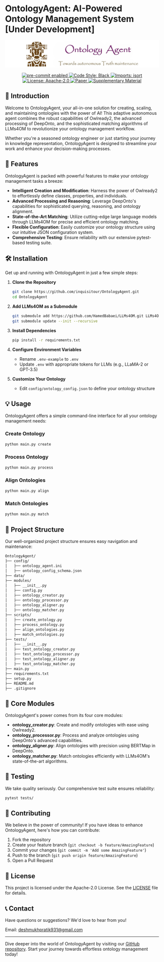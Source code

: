 # OntologyAgent: AI-Powered Ontology Management System [Under Development]

<p align="center">
  <img src="images/ontoAgent.jpg" alt="OntologyAgent">
</p>

<p align="center">
  <a href="https://github.com/inquisitour/OntologyAgent/actions/workflows/pre-commit.yml">
    <img src="https://img.shields.io/badge/pre--commit-enabled-brightgreen" alt="pre-commit enabled">
  </a>
  <a href="https://github.com/inquisitour/OntologyAgent/actions/workflows/code_style.yml">
    <img src="https://img.shields.io/badge/code%20style-black-000000.svg" alt="Code Style: Black">
  </a>
  <a href="https://github.com/inquisitour/OntologyAgent/actions/workflows/imports.yml">
    <img src="https://img.shields.io/badge/imports-isort-1c91e6" alt="Imports: isort">
  </a>
  <a href="LICENSE">
    <img src="https://img.shields.io/badge/License-Apache%202.0-blue.svg" alt="License: Apache-2.0">
  </a>
  <a href="https://example.com/paper.pdf">
    <img src="https://img.shields.io/badge/Paper-pdf-red" alt="Paper">
  </a>
  <a href="https://example.com/supplementary_material.pdf">
    <img src="https://img.shields.io/badge/Supplementary%20Material-pdf-black" alt="Supplementary Material">
  </a>
</p>

## 🌟 Introduction

Welcome to OntologyAgent, your all-in-one solution for creating, scaling, and maintaining ontologies with the power of AI! This adaptive autonomous agent combines the robust capabilities of Owlready2, the advanced processing of DeepOnto, and the sophisticated matching algorithms of LLMs4OM to revolutionize your ontology management workflow.

Whether you're a seasoned ontology engineer or just starting your journey in knowledge representation, OntologyAgent is designed to streamline your work and enhance your decision-making processes.

## 🚀 Features

OntologyAgent is packed with powerful features to make your ontology management tasks a breeze:

- **Intelligent Creation and Modification**: Harness the power of Owlready2 to effortlessly define classes, properties, and individuals.
- **Advanced Processing and Reasoning**: Leverage DeepOnto's capabilities for sophisticated querying, reasoning, and ontology alignment.
- **State-of-the-Art Matching**: Utilize cutting-edge large language models through LLMs4OM for precise and efficient ontology matching.
- **Flexible Configuration**: Easily customize your ontology structure using our intuitive JSON configuration system.
- **Comprehensive Testing**: Ensure reliability with our extensive pytest-based testing suite.

## 🛠️ Installation

Get up and running with OntologyAgent in just a few simple steps:

1. **Clone the Repository**
    ```bash
    git clone https://github.com/inquisitour/OntologyAgent.git
    cd OntologyAgent
    ```

2. **Add LLMs4OM as a Submodule**
    ```bash
    git submodule add https://github.com/HamedBabaei/LLMs4OM.git LLMs4OM
    git submodule update --init --recursive
    ```

3. **Install Dependencies**
    ```bash
    pip install -r requirements.txt
    ```

4. **Configure Environment Variables**
    - Rename `.env-example` to `.env`
    - Update `.env` with appropriate tokens for LLMs (e.g., LLaMA-2 or GPT-3.5)

5. **Customize Your Ontology**
    - Edit `config/ontology_config.json` to define your ontology structure

## 💡 Usage

OntologyAgent offers a simple command-line interface for all your ontology management needs:

### Create Ontology
```bash
python main.py create
```

### Process Ontology
```bash
python main.py process
```

### Align Ontologies
```bash
python main.py align
```

### Match Ontologies
```bash
python main.py match
```

## 📁 Project Structure

Our well-organized project structure ensures easy navigation and maintenance:

```
OntologyAgent/
├── config/
│   ├── ontology_agent.ini
│   ├── ontology_config_schema.json
├── data/
├── modules/
│   ├── __init__.py
│   ├── config.py
│   ├── ontology_creator.py
│   ├── ontology_processor.py
│   ├── ontology_aligner.py
│   ├── ontology_matcher.py
├── scripts/
│   ├── create_ontology.py
│   ├── process_ontology.py
│   ├── align_ontologies.py
│   ├── match_ontologies.py
├── tests/
│   ├── __init__.py
│   ├── test_ontology_creator.py
│   ├── test_ontology_processor.py
│   ├── test_ontology_aligner.py
│   ├── test_ontology_matcher.py
├── main.py
├── requirements.txt
├── setup.py
├── README.md
├── .gitignore
```

## 🧠 Core Modules

OntologyAgent's power comes from its four core modules:

- **ontology_creator.py**: Create and modify ontologies with ease using Owlready2.
- **ontology_processor.py**: Process and analyze ontologies using DeepOnto's advanced capabilities.
- **ontology_aligner.py**: Align ontologies with precision using BERTMap in DeepOnto.
- **ontology_matcher.py**: Match ontologies efficiently with LLMs4OM's state-of-the-art algorithms.

## 🧪 Testing

We take quality seriously. Our comprehensive test suite ensures reliability:

```bash
pytest tests/
```

## 🤝 Contributing

We believe in the power of community! If you have ideas to enhance OntologyAgent, here's how you can contribute:

1. Fork the repository
2. Create your feature branch (`git checkout -b feature/AmazingFeature`)
3. Commit your changes (`git commit -m 'Add some AmazingFeature'`)
4. Push to the branch (`git push origin feature/AmazingFeature`)
5. Open a Pull Request

## 📄 License

This project is licensed under the Apache-2.0 License. See the [LICENSE](LICENSE) file for details.

## 📞 Contact

Have questions or suggestions? We'd love to hear from you!

Email: [deshmukhpratik931@gmail.com](mailto:deshmukhpratik931@gmail.com)

---

Dive deeper into the world of OntologyAgent by visiting our [GitHub repository](https://github.com/inquisitour/OntologyAgent). Start your journey towards effortless ontology management today!